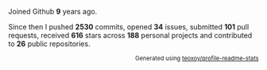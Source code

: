 Joined Github **9** years ago.

Since then I pushed **2530** commits, opened **34** issues, submitted **101** pull requests, received **616** stars across **188** personal projects and contributed to **26** public repositories.

<p align="right"><sub>Generated using <a href="https://github.com/marketplace/actions/profile-readme-stats">teoxoy/profile-readme-stats</a></sub></p>
